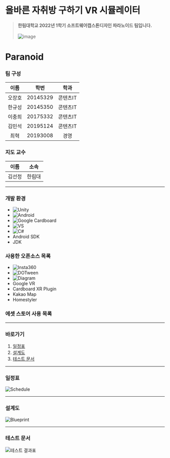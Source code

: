 # 올바른 자취방 구하기 VR 시뮬레이터
> **한림대학교 2022년 1학기 소프트웨어캡스톤디자인 파라노이드 팀입니다.**<br/><br/>
![image](https://user-images.githubusercontent.com/67461878/169653972-93b812bd-a23d-4211-8e03-9be543d73cf4.png)

# Paranoid

### 팀 구성
| 이름 | 학번 | 학과 |
|:---:|:---:|:---:|
| 오장호 | 20145329 | 콘텐츠IT |
| 한규성 | 20145350 | 콘텐츠IT |
| 이충희 | 20175332 | 콘텐츠IT |
| 김민석 | 20195124 | 콘텐츠IT |
| 최혁 | 20193008 | 경영 |

### 지도 교수
| 이름 | 소속 |
|:---:|:---:|
| 김선정 | 한림대 |
___

### 개발 환경
* ![Unity](https://img.shields.io/badge/Unity-000000?style=plastic&logo=Unity&logoColor=white)
* ![Android](https://img.shields.io/badge/Android-3DDC84.svg?style=plastic&logo=Android&logoColor=white)
* ![Google Cardboard](https://img.shields.io/badge/Google%20Cardboard-FF7F00?style=plastic&logo=Google%20Cardboard&logoColor=white)
* ![VS](https://img.shields.io/badge/VS-5C2D91.svg?style=plastic&logo=Visual%20Studio&logoColor=white)
* ![C#](https://img.shields.io/badge/C%23-239120.svg?style=plastic&logo=c-sharp&logoColor=white)
* Android SDK
* JDK

### 사용한 오픈소스 목록
* ![Insta360](https://img.shields.io/badge/Insta360-000000.svg?style=plastic&logoColor=white)
* ![DOTween](https://img.shields.io/badge/DOTween-00FF80.svg?style=plastic&logoColor=white)
* ![Diagram](https://img.shields.io/badge/Diagram-FF7F00.svg?style=plastic&logoColor=white)
* Google VR
* Cardboard XR Plugin
* Kakao Map
* Homestyler

### 에셋 스토어 사용 목록


<!--
<a href="http://melonicedlatte.com/">
    <img src="https://img.shields.io/badge/라벨-메시지-red"
        style="height : auto; margin-left : 8px; margin-right : 8px;"/>
</a>

#FF7143

-->

___

### 바로가기
1. [일정표](https://github.com/jangho1016/2022_1_CapstoneDesign#%EC%9D%BC%EC%A0%95%ED%91%9C)
2. [설계도](https://github.com/jangho1016/2022_1_CapstoneDesign#%EC%84%A4%EA%B3%84%EB%8F%84)
3. [테스트 문서](https://github.com/jangho1016/2022_1_CapstoneDesign#%ED%85%8C%EC%8A%A4%ED%8A%B8-%EB%AC%B8%EC%84%9C)

___

### 일정표
![Schedule](https://github.com/jangho1016/2022_1_CapstoneDesign/blob/main/Documents/Schedule/Schedule.PNG)

___

### 설계도
![Blueprint](https://github.com/jangho1016/2022_1_CapstoneDesign/blob/main/Documents/Blueprint/Blueprint.jpg)

___

### 테스트 문서
![테스트 결과표](https://github.com/jangho1016/2022_1_CapstoneDesign/blob/main/Documents/Test%20Result/%ED%85%8C%EC%8A%A4%ED%8A%B8%20%EA%B2%B0%EA%B3%BC%ED%91%9C.PNG)
